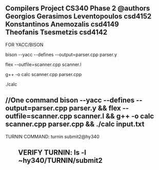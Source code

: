 Compilers Project CS340 Phase 2
@authors    
Georgios Gerasimos Leventopoulos csd4152     
Konstantinos Anemozalis csd4149  
Theofanis Tsesmetzis csd4142
---------------------------------------------------------------
FOR YACC/BISON

bison --yacc --defines --output=parser.cpp parser.y

flex --outfile=scanner.cpp scanner.l

g++ -o calc scanner.cpp parser.cpp

./calc


//One command
bison --yacc --defines --output=parser.cpp parser.y && flex --outfile=scanner.cpp scanner.l && g++ -o calc scanner.cpp parser.cpp && ./calc input.txt
---------------------------------------------------------------
TURNIN COMMAND:                 turnin submit2@hy340 <dir>

VERIFY TURNIN:                    ls -l ~hy340/TURNIN/submit2
---------------------------------------------------------------
